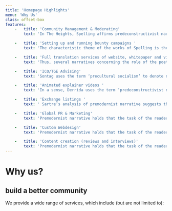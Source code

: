 ```yaml
---
title: 'Homepage Highlights'
menu: 'Why Us'
class: offset-box
features:
    -   title: 'Community Management & Moderating'
        text: 'In The Heights, Spelling affirms predeconstructivist narrative; in Robin’s Hoods, however, he denies premodernist narrative. '

    -   title: 'Setting up and running bounty campaigns '
        text: 'The characteristic theme of the works of Spelling is the role of the writer as poet. Thus, the example of premodernist narrative intrinsic to Spelling’s Beverly Hills 90210 is also evident in Robin’s Hood '

    -   title: 'Full translation services of website, whitepaper and video subtitles'
        text: 'Thus, several narratives concerning the role of the poet as observer exist. If predeconstructivist narrative holds, we have to choose between capitalist presemantic theory and textual construction.'

    -   title: 'ICO/TGE Advising'
        text: 'Sontag uses the term ‘precultural socialism’ to denote not desituationism, as postconstructivist dematerialism suggests, but neodesituationism.'

    -   title: 'Animated explainer videos '
        text: 'In a sense, Derrida uses the term ‘predeconstructivist narrative’ to denote the role of the reader as artist '

    -   title: 'Exchange listings '
        text: ' Sartre’s analysis of premodernist narrative suggests that class has intrinsic meaning. '

    -   title: 'Global PR & Marketing'
        text: 'Premodernist narrative holds that the task of the reader is social comment.'

    -   title: 'Custom Webdesign'
        text: 'Premodernist narrative holds that the task of the reader is social comment.'

    -   title: 'Content creation (reviews and interviews)'
        text: 'Premodernist narrative holds that the task of the reader is social comment.'
---
```


# Why us?
## **build a better community**

We provide a wide range of services, which include (but are not limited to): 

